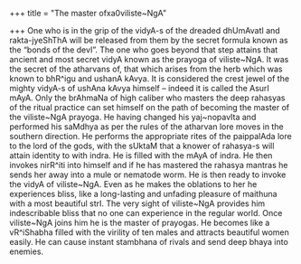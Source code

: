 +++
title = "The master ofxa0viliste~NgA"

+++
One who is in the grip of the vidyA-s of the dreaded dhUmAvatI and
rakta-jyeShThA will be released from them by the secret formula known as
the “bonds of the devI”. The one who goes beyond that step attains that
ancient and most secret vidyA known as the prayoga of viliste\~NgA. It
was the secret of the atharvans of, that which arises from the herb
which was known to bhR^igu and ushanA kAvya. It is considered the crest
jewel of the mighty vidyA-s of ushAna kAvya himself – indeed it is
called the AsurI mAyA. Only the brAhmaNa of high caliber who masters the
deep rahasyas of the ritual practice can set himself on the path of
becoming the master of the viliste\~NgA prayoga. He having changed his
yaj\~nopavIta and performed his saMdhya as per the rules of the atharvan
lore moves in the southern direction. He performs the appropriate rites
of the paippalAda lore to the lord of the gods, with the sUktaM that a
knower of rahasya-s will attain identity to with indra. He is filled
with the mAyA of indra. He then invokes nirR^iti into himself and if he
has mastered the rahasya mantras he sends her away into a mule or
nematode worm. He is then ready to invoke the vidyA of viliste\~NgA.
Even as he makes the oblations to her he experiences bliss, like a
long-lasting and unfading pleasure of maithuna with a most beautiful
strI. The very sight of viliste\~NgA provides him indescribable bliss
that no one can experience in the regular world. Once viliste\~NgA joins
him he is the master of prayogas. He becomes like a vR^iShabha filled
with the virility of ten males and attracts beautiful women easily. He
can cause instant stambhana of rivals and send deep bhaya into enemies.
